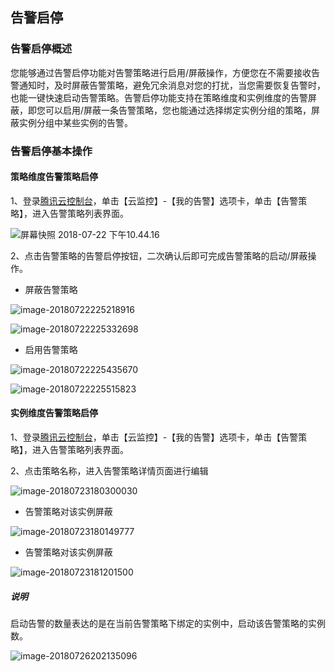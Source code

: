 ## 告警启停

### 告警启停概述

您能够通过告警启停功能对告警策略进行启用/屏蔽操作，方便您在不需要接收告警通知时，及时屏蔽告警策略，避免冗余消息对您的打扰，当您需要恢复告警时，也能一键快速启动告警策略。告警启停功能支持在策略维度和实例维度的告警屏蔽，即您可以启用/屏蔽一条告警策略，您也能通过选择绑定实例分组的策略，屏蔽实例分组中某些实例的告警。



### 告警启停基本操作

#### 策略维度告警策略启停

1、登录[腾讯云控制台](https://console.cloud.tencent.com/monitor/)，单击【云监控】-【我的告警】选项卡，单击【告警策略】，进入告警策略列表界面。

![屏幕快照 2018-07-22 下午10.44.16](https://ws1.sinaimg.cn/large/006tNc79ly1ftj0urwi3ij31kw0riaig.jpg)

2、点击告警策略的告警启停按钮，二次确认后即可完成告警策略的启动/屏蔽操作。

* 屏蔽告警策略

![image-20180722225218916](https://ws1.sinaimg.cn/large/006tNc79ly1ftj11tm1cej31kw0pljzg.jpg)

![image-20180722225332698](https://ws4.sinaimg.cn/large/006tNc79ly1ftj13380u4j31kw0pktg4.jpg)

* 启用告警策略

![image-20180722225435670](https://ws4.sinaimg.cn/large/006tNc79ly1ftj146mnn6j31kw0raqc3.jpg)

![image-20180722225515823](https://ws4.sinaimg.cn/large/006tNc79ly1ftj14xdyvej31kw0pu46h.jpg)

#### 实例维度告警策略启停

1、登录[腾讯云控制台](https://console.cloud.tencent.com/monitor/)，单击【云监控】-【我的告警】选项卡，单击【告警策略】，进入告警策略列表界面。

2、点击策略名称，进入告警策略详情页面进行编辑

![image-20180723180300030](https://ws3.sinaimg.cn/large/006tNc79gy1ftjyb2y6k6j317k0joai1.jpg)

* 告警策略对该实例屏蔽

![image-20180723180149777](https://ws1.sinaimg.cn/large/006tNc79gy1ftjy9v3dvnj31kw0p244i.jpg)

* 告警策略对该实例屏蔽

![image-20180723181201500](https://ws4.sinaimg.cn/large/006tNc79gy1ftjykh4a86j31kw0qz7a0.jpg)

##### 说明

启动告警的数量表达的是在当前告警策略下绑定的实例中，启动该告警策略的实例数。

![image-20180726202135096](https://ws1.sinaimg.cn/large/006tKfTcgy1ftnj67k8z4j312g0i4q7q.jpg)







